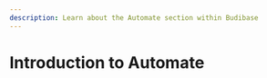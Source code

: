 ```yaml
---
description: Learn about the Automate section within Budibase
---
```


# Introduction to Automate

## 

